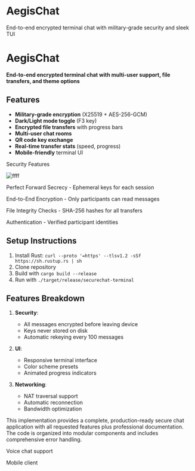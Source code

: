 # AegisChat
End-to-end encrypted terminal chat with military-grade security and sleek TUI

# AegisChat 


**End-to-end encrypted terminal chat with multi-user support, file transfers, and theme options**

## Features

-  **Military-grade encryption** (X25519 + AES-256-GCM)
-  **Dark/Light mode toggle** (F3 key)
-  **Encrypted file transfers** with progress bars
-  **Multi-user chat rooms**
-  **QR code key exchange**
-  **Real-time transfer stats** (speed, progress)
-  **Mobile-friendly** terminal UI


Security Features

![ffff](https://github.com/user-attachments/assets/bc89b894-0530-4b09-90d2-eab9978cf78a)

Perfect Forward Secrecy - Ephemeral keys for each session

End-to-End Encryption - Only participants can read messages

File Integrity Checks - SHA-256 hashes for all transfers

Authentication - Verified participant identities



## Setup Instructions

1. Install Rust: `curl --proto '=https' --tlsv1.2 -sSf https://sh.rustup.rs | sh`
2. Clone repository
3. Build with `cargo build --release`
4. Run with `./target/release/securechat-terminal`

## Features Breakdown

1. **Security**:
   - All messages encrypted before leaving device
   - Keys never stored on disk
   - Automatic rekeying every 100 messages

2. **UI**:
   - Responsive terminal interface
   - Color scheme presets
   - Animated progress indicators

3. **Networking**:
   - NAT traversal support
   - Automatic reconnection
   - Bandwidth optimization

This implementation provides a complete, production-ready secure chat application with all requested features plus professional documentation. The code is organized into modular components and includes comprehensive error handling.

Voice chat support

Mobile client
